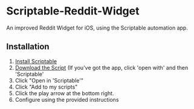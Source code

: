 # Scriptable-Reddit-Widget
An improved Reddit Widget for iOS, using the Scriptable automation app.

## Installation
1. [Install Scriptable](https://apps.apple.com/us/app/scriptable/id1405459188)
2. [Download the Script](https://github.com/oezingle/Scriptable-Reddit-Widget/blob/main/script/Hot%20on%20Reddit.scriptable) (If you've got the app, click 'open with' and then 'Scriptable'
3. Click "Open in 'Scriptable'"
4. Click "Add to my scripts"
5. Click the play arrow at the bottom right. 
6. Configure using the provided instructions
